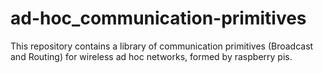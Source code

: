 # ad-hoc_communication-primitives
This repository contains a library of communication primitives (Broadcast and Routing) for wireless ad hoc networks, formed by raspberry pis.
